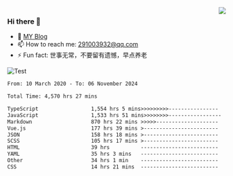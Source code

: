 <img align='right' src='https://github-readme-stats.vercel.app/api?username=niaogege&show_icons=true&theme=radical'/>

### Hi there 👋

- 🌱 [MY Blog](https://bythewayer.com/)
- 📫 How to reach me: 291003932@qq.com
- ⚡ Fun fact:  世事无常，不要留有遗憾，早点养老

![Test](https://github-readme-stats.vercel.app/api/top-langs/?username=niaogege&layout=compact)

<!--START_SECTION:waka-->

```txt
From: 10 March 2020 - To: 06 November 2024

Total Time: 4,570 hrs 27 mins

TypeScript                 1,554 hrs 5 mins>>>>>>>>>----------------   34.00 %
JavaScript                 1,533 hrs 51 mins>>>>>>>>-----------------   33.56 %
Markdown                   870 hrs 22 mins >>>>>--------------------   19.04 %
Vue.js                     177 hrs 39 mins >------------------------   03.89 %
JSON                       158 hrs 18 mins >------------------------   03.46 %
SCSS                       105 hrs 17 mins >------------------------   02.30 %
HTML                       39 hrs          -------------------------   00.85 %
YAML                       35 hrs 3 mins   -------------------------   00.77 %
Other                      34 hrs 1 min    -------------------------   00.74 %
CSS                        14 hrs 21 mins  -------------------------   00.31 %
```

<!--END_SECTION:waka-->
